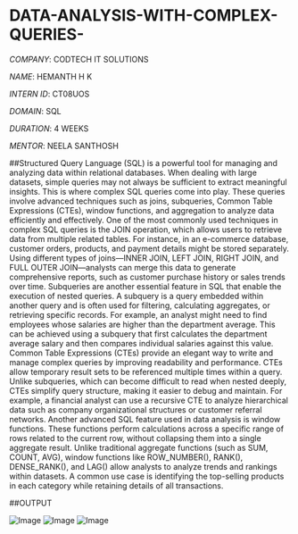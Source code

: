 # DATA-ANALYSIS-WITH-COMPLEX-QUERIES-

*COMPANY*: CODTECH IT SOLUTIONS

*NAME*: HEMANTH H K

*INTERN ID*: CT08UOS

*DOMAIN*: SQL

*DURATION*: 4 WEEKS

*MENTOR*: NEELA SANTHOSH

##Structured Query Language (SQL) is a powerful tool for managing and analyzing data within relational databases. When dealing with large datasets, simple queries may not always be sufficient to extract meaningful insights. This is where complex SQL queries come into play. These queries involve advanced techniques such as joins, subqueries, Common Table Expressions (CTEs), window functions, and aggregation to analyze data efficiently and effectively.
One of the most commonly used techniques in complex SQL queries is the JOIN operation, which allows users to retrieve data from multiple related tables. For instance, in an e-commerce database, customer orders, products, and payment details might be stored separately. Using different types of joins—INNER JOIN, LEFT JOIN, RIGHT JOIN, and FULL OUTER JOIN—analysts can merge this data to generate comprehensive reports, such as customer purchase history or sales trends over time.
Subqueries are another essential feature in SQL that enable the execution of nested queries. A subquery is a query embedded within another query and is often used for filtering, calculating aggregates, or retrieving specific records. For example, an analyst might need to find employees whose salaries are higher than the department average. This can be achieved using a subquery that first calculates the department average salary and then compares individual salaries against this value.
Common Table Expressions (CTEs) provide an elegant way to write and manage complex queries by improving readability and performance. CTEs allow temporary result sets to be referenced multiple times within a query. Unlike subqueries, which can become difficult to read when nested deeply, CTEs simplify query structure, making it easier to debug and maintain. For example, a financial analyst can use a recursive CTE to analyze hierarchical data such as company organizational structures or customer referral networks.
Another advanced SQL feature used in data analysis is window functions. These functions perform calculations across a specific range of rows related to the current row, without collapsing them into a single aggregate result. Unlike traditional aggregate functions (such as SUM, COUNT, AVG), window functions like ROW_NUMBER(), RANK(), DENSE_RANK(), and LAG() allow analysts to analyze trends and rankings within datasets. A common use case is identifying the top-selling products in each category while retaining details of all transactions.

##OUTPUT

![Image](https://github.com/user-attachments/assets/730b482a-142c-42e0-ba3c-8b2da7da2c00)
![Image](https://github.com/user-attachments/assets/113f98d4-b03e-44f6-b2c9-d77ac0450e3e)
![Image](https://github.com/user-attachments/assets/2f32799d-2bcc-4117-a57f-971b7f582b97)
